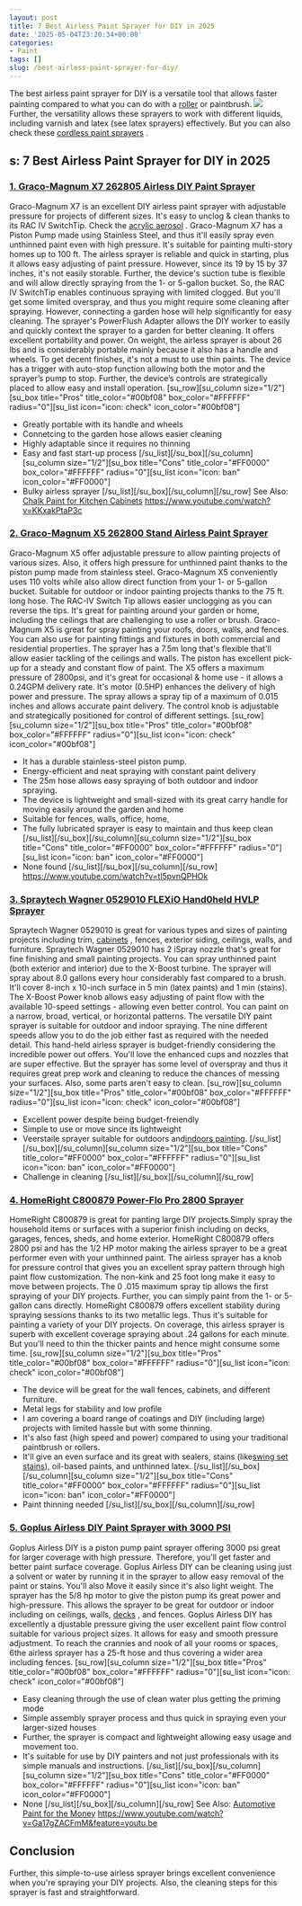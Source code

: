 ```yaml
---
layout: post
title: 7 Best Airless Paint Sprayer for DIY in 2025
date: '2025-05-04T23:20:34+00:00'
categories:
- Paint
tags: []
slug: /best-airless-paint-sprayer-for-diy/
---
```


The best airless paint sprayer for DIY is a versatile tool that allows faster painting compared to what you can do with a
[roller](https://pestpolicy.com/best-paint-roller-for-textured-walls/)
or paintbrush.
![](/assets/img/img/)
Further, the versatility allows these sprayers to work with different liquids, including varnish and latex (see latex sprayers) effectively. But you can also check these
[cordless paint sprayers](https://pestpolicy.com/best-cordless-paint-sprayers/)
.
## s: 7 Best Airless Paint Sprayer for DIY in 2025
### [1. Graco-Magnum X7 262805 Airless DIY Paint Sprayer](https://www.amazon.com/dp/B0026SSW8G/?tag=p-policy-20)
Graco-Magnum X7 is an excellent DIY airless paint sprayer with
adjustable pressure for projects of different sizes. It's easy to unclog & clean thanks to its RAC IV SwitchTip. Check the
[acrylic aerosol](https://pestpolicy.com/best-acrylic-paint-for-canvas/)
.
[](https://www.amazon.com/dp/B0026SSW8G/?tag=p-policy-20)
[](https://www.amazon.com/dp/B00407NK6A/?tag=p-policy-20)
[](https://www.amazon.com/dp/B06ZYSFWNN/?tag=p-policy-20)
[](https://www.amazon.com/dp/B00004THXG/?tag=p-policy-20)
[](https://www.amazon.com/dp/B075Y87RBX/?tag=p-policy-20)
[](https://www.amazon.com/dp/B008UG7NSS/?tag=p-policy-20)
[](https://www.amazon.com/dp/B00YSK2MVI/?tag=p-policy-20)
[](https://www.amazon.com/dp/B07QC4KGFT/?tag=p-policy-20)
[](https://www.amazon.com/dp/B00MDVLOBS/?tag=p-policy-20)
[](https://www.amazon.com/dp/B00MV8MWEQ/?tag=p-policy-20)
Graco-Magnum X7 has a
Piston Pump made using Stainless Steel, and thus it'll easily spray even unthinned paint even with high pressure. It's suitable for painting multi-story homes up to
100 ft.
The airless sprayer is reliable and quick in starting, plus it allows easy adjusting of paint pressure. However, since its 19 by 15 by 37 inches, it's not easily storable.
Further, the device's
suction tube is flexible and will allow directly spraying from the 1- or 5-gallon bucket. So, the
RAC IV SwitchTip
enables continuous spraying with limited
clogged.
But you'll get some limited overspray, and thus you might require some cleaning after spraying. However, connecting a garden hose will help significantly for easy cleaning.
The sprayer's
PowerFlush Adapter allows the DIY worker to easily and quickly context the sprayer to a garden for better cleaning. It offers excellent portability and power.
On weight, the airless sprayer is about 26 lbs and is considerably portable mainly because it also has a handle and wheels. To get decent finishes, it's not a must to use thin paints.
The device has a trigger with auto-stop function allowing both the motor and the sprayer’s pump to stop. Further, the device’s controls are strategically placed to allow easy and install operation.
[su_row][su_column size="1/2"][su_box title="Pros" title_color="#00bf08" box_color="#FFFFFF" radius="0"][su_list icon="icon: check" icon_color="#00bf08"]
- Greatly portable with its handle and wheels
- Connetcing to the garden hose allows easier cleaning
- Highly adaptable since it requires no thinning
- Easy and fast start-up process
[/su_list][/su_box][/su_column][su_column size="1/2"][su_box title="Cons" title_color="#FF0000" box_color="#FFFFFF" radius="0"][su_list icon="icon: ban" icon_color="#FF0000"]
- Bulky airless sprayer
[/su_list][/su_box][/su_column][/su_row]
See Also:
[Chalk Paint for Kitchen Cabinets](https://pestpolicy.com/best-chalk-paint-for-kitchen-cabinets/)
https://www.youtube.com/watch?v=KKxakPtaP3c
### [2. Graco-Magnum X5 262800 Stand Airless Paint Sprayer](https://www.amazon.com/dp/B0026SR0FW/?tag=p-policy-20)
Graco-Magnum X5 offer
adjustable pressure to allow painting projects of various sizes. Also, it offers high pressure for unthinned paint thanks to the piston pump made from stainless steel.
[](https://www.amazon.com/dp/B0026SR0FW/?tag=p-policy-20)
[](https://www.amazon.com/dp/B00407NK6A/?tag=p-policy-20)
[](https://www.amazon.com/dp/B06ZYSFWNN/?tag=p-policy-20)
[](https://www.amazon.com/dp/B00004THXG/?tag=p-policy-20)
[](https://www.amazon.com/dp/B075Y87RBX/?tag=p-policy-20)
[](https://www.amazon.com/dp/B008UG7NSS/?tag=p-policy-20)
[](https://www.amazon.com/dp/B00YSK2MVI/?tag=p-policy-20)
[](https://www.amazon.com/dp/B07QC4KGFT/?tag=p-policy-20)
[](https://www.amazon.com/dp/B00MDVLOBS/?tag=p-policy-20)
[](https://www.amazon.com/dp/B00MV8MWEQ/?tag=p-policy-20)
Graco-Magnum X5 conveniently uses 110 volts while also allow direct function from your
1- or 5-gallon bucket. Suitable for outdoor or indoor painting projects thanks to the
75 ft. long hose.
The
RAC-IV Switch Tip allows easier unclogging as you can reverse the tips. It's great for painting around your garden or home, including the ceilings that are challenging to use a roller or brush.
Graco-Magnum X5 is great for spray painting your roofs, doors, walls, and fences. You can also use for painting fittings and fixtures in both commercial and residential properties.
The sprayer has a 7.5m long that's flexible that'll allow easier tackling of the ceilings and walls. The piston has excellent pick-up for a steady and constant flow of paint.
The X5 offers a maximum pressure of 2800psi, and it's great for occasional & home use - it allows a 0.24GPM delivery rate. It's motor (0.5HP) enhances the delivery of high power and pressure.
The spray allows a spray tip of a maximum of 0.015 inches and allows accurate paint delivery. The control knob is adjustable and strategically positioned for control of different settings.
[su_row][su_column size="1/2"][su_box title="Pros" title_color="#00bf08" box_color="#FFFFFF" radius="0"][su_list icon="icon: check" icon_color="#00bf08"]
- It has a durable stainless-steel piston pump.
- Energy-efficient and neat spraying with constant paint delivery
- The 25m hose allows easy spraying of both outdoor and indoor spraying.
- The device is lightweight and small-sized with its great carry handle for moving easily around the garden and home
- Suitable for fences, walls, office, home,
- The fully lubricated sprayer is easy to maintain and thus keep clean
[/su_list][/su_box][/su_column][su_column size="1/2"][su_box title="Cons" title_color="#FF0000" box_color="#FFFFFF" radius="0"][su_list icon="icon: ban" icon_color="#FF0000"]
- None found
[/su_list][/su_box][/su_column][/su_row]
https://www.youtube.com/watch?v=tl5pvnQPHOk
### [3. Spraytech Wagner 0529010 FLEXiO Hand0held HVLP Sprayer](https://www.amazon.com/dp/B00FBP4QT0/?tag=p-policy-20)
Spraytech Wagner 0529010 is great for various types and sizes of painting projects including
trim,
[cabinets](https://pestpolicy.com/best-airless-paint-sprayer-for-cabinets/)
, fences, exterior siding, ceilings, walls, and furniture.
[](https://www.amazon.com/dp/B00FBP4QT0/?tag=p-policy-20)
[](https://www.amazon.com/dp/B00FBP4QT0/?tag=p-policy-20)
[](https://www.amazon.com/dp/B00407NK6A/?tag=p-policy-20)
[](https://www.amazon.com/dp/B06ZYSFWNN/?tag=p-policy-20)
[](https://www.amazon.com/dp/B00004THXG/?tag=p-policy-20)
[](https://www.amazon.com/dp/B075Y87RBX/?tag=p-policy-20)
[](https://www.amazon.com/dp/B008UG7NSS/?tag=p-policy-20)
[](https://www.amazon.com/dp/B00YSK2MVI/?tag=p-policy-20)
[](https://www.amazon.com/dp/B07QC4KGFT/?tag=p-policy-20)
[](https://www.amazon.com/dp/B00MDVLOBS/?tag=p-policy-20)
[](https://www.amazon.com/dp/B00MV8MWEQ/?tag=p-policy-20)
Spraytech Wagner 0529010 has 2
iSpray nozzle that's great for
fine finishing and small painting projects. You can spray
unthinned paint (both exterior and interior) due to the
X-Boost turbine.
The sprayer will spray about
8.0 gallons every hour considerably fast compared to a brush. It'll cover
8-inch x 10-inch surface in 5 min (latex paints) and 1 min (stains).
The
X-Boost Power knob allows easy adjusting of paint flow with the available 10-speed settings - allowing even better control. You can paint on a narrow, broad, vertical, or
horizontal patterns.
The versatile DIY paint sprayer is suitable for outdoor and indoor spraying. The nine different speeds allow you to do the job either fast as required with the needed detail.
This hand-held airless sprayer is budget-friendly considering the incredible power out offers. You'll love the enhanced cups and nozzles that are super effective.
But the sprayer has some level of overspray and thus it requires great prep work and cleaning to reduce the chances of messing your surfaces. Also, some parts aren't easy to clean.
[su_row][su_column size="1/2"][su_box title="Pros" title_color="#00bf08" box_color="#FFFFFF" radius="0"][su_list icon="icon: check" icon_color="#00bf08"]
- Excellent power despite being budget-freiendly
- Simple to use or move since its lightweight
- Veerstaile sprayer suitable for outdoors and[indoors painting](https://pestpolicy.com/best-paint-sprayer-for-interior-walls/).
[/su_list][/su_box][/su_column][su_column size="1/2"][su_box title="Cons" title_color="#FF0000" box_color="#FFFFFF" radius="0"][su_list icon="icon: ban" icon_color="#FF0000"]
- Challenge in cleaning
[/su_list][/su_box][/su_column][/su_row]
### [4. HomeRight C800879 Power-Flo Pro 2800 Sprayer](https://www.amazon.com/dp/B008HP25IK/?tag=p-policy-20)
HomeRight C800879 is great for panting large DIY projects.Simply spray the household items or surfaces with a superior finish including on
decks, garages, fences, sheds, and home exterior.
[](https://www.amazon.com/dp/B008HP25IK/?tag=p-policy-20)
[](https://www.amazon.com/dp/B00FBP4QT0/?tag=p-policy-20)
[](https://www.amazon.com/dp/B00FBP4QT0/?tag=p-policy-20)
[](https://www.amazon.com/dp/B00407NK6A/?tag=p-policy-20)
[](https://www.amazon.com/dp/B06ZYSFWNN/?tag=p-policy-20)
[](https://www.amazon.com/dp/B00004THXG/?tag=p-policy-20)
[](https://www.amazon.com/dp/B075Y87RBX/?tag=p-policy-20)
[](https://www.amazon.com/dp/B008UG7NSS/?tag=p-policy-20)
[](https://www.amazon.com/dp/B00YSK2MVI/?tag=p-policy-20)
[](https://www.amazon.com/dp/B07QC4KGFT/?tag=p-policy-20)
[](https://www.amazon.com/dp/B00MDVLOBS/?tag=p-policy-20)
[](https://www.amazon.com/dp/B00MV8MWEQ/?tag=p-policy-20)
HomeRight C800879 offers
2800 psi and
has the
1/2 HP motor making the
airless sprayer to be
a great performer even with your
unthinned paint.
The airless sprayer has a
knob for pressure control that
gives you an excellent spray
pattern through high paint flow customization. The
non-kink and 25 foot long make it easy to move between projects.
The 0
.015 maximum spray tip allows the first spraying of your DIY projects. Further, you can simply paint from the
1- or 5-gallon cans directly.
HomeRight C800879 offers excellent stability during spraying sessions thanks to its two metallic legs. Thus it's suitable for painting a variety of your DIY projects.
On coverage, this airless sprayer is superb with excellent coverage spraying about .24 gallons for each minute. But you'll need to thin the thicker paints and hence might consume some time.
[su_row][su_column size="1/2"][su_box title="Pros" title_color="#00bf08" box_color="#FFFFFF" radius="0"][su_list icon="icon: check" icon_color="#00bf08"]
- The device will be great for the wall fences, cabinets, and different furniture.
- Metal legs for stability and low profile
- I am covering a board range of coatings and DIY (including large) projects with limited hassle but with some thinning.
- It's also fast (high speed and power) compared to using your traditional paintbrush or rollers.
- It'll give an even surface and its great with sealers, stains (like[swing set stains](https://pestpolicy.com/best-stain-for-swing-set/)), oil-based paints, and unthinned latex.
[/su_list][/su_box][/su_column][su_column size="1/2"][su_box title="Cons" title_color="#FF0000" box_color="#FFFFFF" radius="0"][su_list icon="icon: ban" icon_color="#FF0000"]
- Paint thinning needed
[/su_list][/su_box][/su_column][/su_row]
### [5. Goplus Airless DIY Paint Sprayer with 3000 PSI](https://www.amazon.com/dp/B07CQDYC1P/?tag=p-policy-20)
Goplus Airless DIY is a
piston pump paint sprayer offering 3000 psi great for larger coverage with high pressure. Therefore, you'll get faster and better paint surface coverage.
[](https://www.amazon.com/dp/B07CQDYC1P/?tag=p-policy-20)
[](https://www.amazon.com/dp/B008HP25IK/?tag=p-policy-20)
[](https://www.amazon.com/dp/B00FBP4QT0/?tag=p-policy-20)
[](https://www.amazon.com/dp/B00FBP4QT0/?tag=p-policy-20)
[](https://www.amazon.com/dp/B00407NK6A/?tag=p-policy-20)
[](https://www.amazon.com/dp/B06ZYSFWNN/?tag=p-policy-20)
[](https://www.amazon.com/dp/B00004THXG/?tag=p-policy-20)
[](https://www.amazon.com/dp/B075Y87RBX/?tag=p-policy-20)
[](https://www.amazon.com/dp/B008UG7NSS/?tag=p-policy-20)
[](https://www.amazon.com/dp/B00YSK2MVI/?tag=p-policy-20)
[](https://www.amazon.com/dp/B07QC4KGFT/?tag=p-policy-20)
[](https://www.amazon.com/dp/B00MDVLOBS/?tag=p-policy-20)
[](https://www.amazon.com/dp/B00MV8MWEQ/?tag=p-policy-20)
Goplus Airless DIY can be cleaning using just a solvent or water by running it in the sprayer to allow easy removal of the paint or stains. You'll also Move it easily since it's also
light weight.
The sprayer has the 5/8 hp motor to give the piston pump its great power and high-pressure. This allows the sprayer to be great for outdoor or indoor including on ceilings, walls,
[decks](https://pestpolicy.com/best-deck-stain-for-pressure-treated-wood/)
, and fences.
Goplus Airless DIY has excellently a
djustable pressure giving the user excellent
paint flow
control suitable for various project sizes. It allows for easy and smooth pressure adjustment.
To reach the crannies and nook of all your rooms or spaces, 6the airless sprayer has a 25-ft hose and thus covering a wider area including fences.
[su_row][su_column size="1/2"][su_box title="Pros" title_color="#00bf08" box_color="#FFFFFF" radius="0"][su_list icon="icon: check" icon_color="#00bf08"]
- Easy cleaning through the use of clean water plus getting the priming mode
- Simple assembly sprayer process and thus quick in spraying even your larger-sized houses
- Further, the sprayer is compact and lightweight allowing easy usage and movement too.
- It's suitable for use by DIY painters and not just professionals with its simple manuals and instructions.
[/su_list][/su_box][/su_column][su_column size="1/2"][su_box title="Cons" title_color="#FF0000" box_color="#FFFFFF" radius="0"][su_list icon="icon: ban" icon_color="#FF0000"]
- None
[/su_list][/su_box][/su_column][/su_row]
See Also:
[Automotive Paint for the Money](https://pestpolicy.com/best-automotive-paint-for-the-money/)
https://www.youtube.com/watch?v=Ga17gZACFmM&feature=youtu.be
## Conclusion
Further, this simple-to-use airless sprayer brings excellent convenience when you're spraying your DIY projects. Also, the cleaning steps for this sprayer is fast and straightforward.

